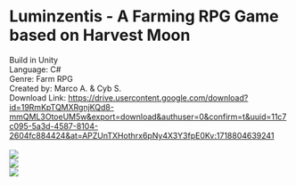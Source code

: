# Luminzentis - A Farming RPG Game based on Harvest Moon

Build in Unity <br>
Language: C# <br>
Genre: Farm RPG <br>
Created by: Marco A. & Cyb S.<br>
Download Link: https://drive.usercontent.google.com/download?id=19RmKpTQMXRgnjKQd8-mmQML3OtoeUM5w&export=download&authuser=0&confirm=t&uuid=11c7c095-5a3d-4587-8104-2604fc884424&at=APZUnTXHothrx6pNy4X3Y3fpE0Kv:1718804639241<br>
<br>
<img src="https://i.imghippo.com/files/3Gz6O1718849386.jpg"><br>
<img src="https://i.imghippo.com/files/NjGIv1718849362.jpg"><br>
<img src="https://i.imghippo.com/files/RsjLH1718849373.jpg"><br>
